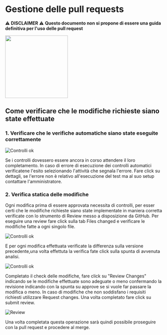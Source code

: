 # Gestione delle pull requests
:warning: **DISCLAIMER** :warning: **Questo documento non si propone di essere una guida definitiva per l'uso delle pull request**

<img src="https://github.com/TennersUnipd/developmentConfigurations/blob/master/GuideInterne/imgs/pullRequestExample.png" width="200">

## Come verificare che le modifiche richieste siano state effettuate

 ### 1. Verificare che le verifiche automatiche siano state eseguite correttamente


![Controlli ok](https://github.com/TennersUnipd/developmentConfigurations/blob/master/GuideInterne/imgs/checkOk.png)

Se i controlli dovessero essere ancora in corso attendere il loro completamento.
In caso di errore di esecuzione dei controlli automatici verificatene l'esito selezionando l'attività che segnala l'errore.
Fare click su dettagli, se l'errore non è relativo all'esecuzione del test ma al suo setup contattare l'amministratore.

### 2. Verifica statica delle modifiche
Ogni modifica prima di essere approvata necessita di controlli, per esser certi che le modifiche richieste siano state implementate in maniera corretta verificate con lo strumento di Review messo a disposizione da GitHub.
Per eseguire una review fare click sulla tab Files changed e verificare le modifiche fatte a ogni singolo file.

![Controlli ok](https://github.com/TennersUnipd/developmentConfigurations/blob/master/GuideInterne/imgs/filesChanged.png)

E per ogni modifica effettuata verificate la differenza sulla versione precedente,una volta effettuta la verifica fate click sulla spunta di avvenuta analisi.

![Controlli ok](https://github.com/TennersUnipd/developmentConfigurations/blob/master/GuideInterne/imgs/filediff.png)

Completato il check delle modifiche, fare click su "Review Changes" indicando se le modifiche effettuate sono adeguate o meno confermando la revisione indicando con la spunta su approve se si vuole far passare la modifica o meno.
In caso di modifiche che non soddisfano i requisiti richiesti utilizzare Request changes.
Una volta completato fare click su submit review.

![Review](https://github.com/TennersUnipd/developmentConfigurations/blob/master/GuideInterne/imgs/Review.png)

Una volta completata questa operazione sarà quindi possibile proseguire con la pull request e procedere al merge.
